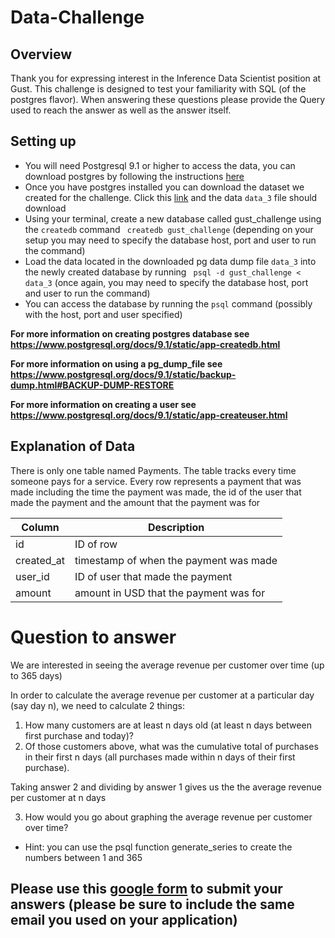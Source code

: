 # Data-Challenge

## Overview

Thank you for expressing interest in the Inference Data Scientist position at Gust.
This challenge is designed to test your familiarity with SQL (of the postgres flavor). When answering these questions please provide the Query used to reach the answer as well as the answer itself.

## Setting up

- You will need Postgresql 9.1 or higher to access the data, you can download postgres by following the instructions [here](https://www.postgresql.org/download/)
- Once you have postgres installed you can download the dataset we created for the challenge. Click this [link](https://s3.console.aws.amazon.com/s3/object/gust-data-challenge/data_3) and the data `data_3` file should download
- Using your terminal, create a new database called gust_challenge using the `createdb` command ` createdb gust_challenge` (depending on your setup you may need to specify the database host, port and user to run the command)
- Load the data located in the downloaded pg data dump file `data_3` into the newly created database by running ` psql -d gust_challenge < data_3` (once again, you may need to specify the database host, port and user to run the command)
- You can access the database by running the `psql` command (possibly with the host, port and user specified)

**For more information on creating postgres database see https://www.postgresql.org/docs/9.1/static/app-createdb.html**

**For more information on using a pg_dump_file see https://www.postgresql.org/docs/9.1/static/backup-dump.html#BACKUP-DUMP-RESTORE**

**For more information on creating a user see https://www.postgresql.org/docs/9.1/static/app-createuser.html**

## Explanation of Data

There is only one table named Payments. The table tracks every time someone pays for a service. Every row represents a payment that was made including the time the payment was made, the id of the user that made the payment and the amount that the payment was for

|Column|Description|
|---|---|
|id| ID of row|
|created_at|timestamp of when the payment was made|
|user_id| ID of user that made the payment|
|amount| amount in USD that the payment was for

# Question to answer

We are interested in seeing the average revenue per customer over time (up to 365 days)

In order to calculate the average revenue per customer at a particular day (say day n), we need to calculate 2 things:
  1. How many customers are at least n days old (at least n days between first purchase and today)?
  1. Of those customers above, what was the cumulative total of purchases in their first n days (all purchases made within n days of their first purchase).

Taking answer 2 and dividing by answer 1 gives us the the average revenue per customer at n days

3. How would you go about graphing the average revenue per customer over time? 
  - Hint: you can use the psql function generate_series to create the numbers between 1 and 365

## Please use this [google form](https://docs.google.com/forms/d/e/1FAIpQLSdyv7_iXOh8hXgO6iqsO8qACPuSg1wSqOpRffeD9yFXTA3I4A/viewform) to submit your answers (please be sure to include the same email you used on your application)
